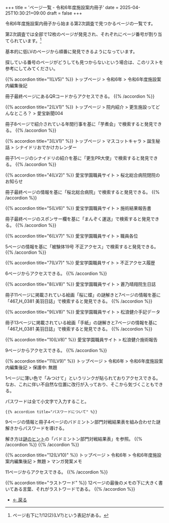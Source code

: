 +++
title = 'ページ一覧 - 令和6年度施設案内冊子'
date = 2025-04-25T10:30:21+09:00
draft = false
+++

令和6年度施設案内冊子から始まる第2次調査で見つかるページの一覧です。

第2次調査では全部で12枚のページが発見され、それぞれにページ番号が割り当てられています。[^1]

基本的に低LVのページから順番に発見できるようになっています。

探している番号のページがどうしても見つからないという場合は、このリストを参考にしてみてください。

{{% accordion title="1(LV5)" %}}
トップページ > 令和6年 > 令和6年度施設案内編集後記

冊子最終ページにあるQRコードからアクセスできる。
{{% /accordion %}}

{{% accordion title="2(LV1)" %}}
トップページ > 院内紹介 > 更生施設ってどんなところ？ > 愛宝新聞004

冊子8ページで紹介されている年間行事を基に「芋煮会」で検索すると発見できる。
{{% /accordion %}}

{{% accordion title="3(LV1)" %}}
トップページ > マスコットキャラ > 誕生秘話 > シナイドリおでかけカレンダー

冊子1ページのシナイドリの紹介を基に「更生PR大使」で検索すると発見できる。
{{% /accordion %}}

{{% accordion title="4(LV2)" %}}
愛宝学園職員サイト > 桜北総合病院閉院のお知らせ

冊子最終ページの情報を基に「桜北総合病院」で検索すると発見できる。
{{% /accordion %}}

{{% accordion title="5(LV6)" %}}
愛宝学園職員サイト > 施術結果報告書

冊子最終ページのスポンサー欄を基に「まんぞく運送」で検索すると発見できる。
{{% /accordion %}}

{{% accordion title="6(LV7)" %}}
愛宝学園職員サイト > 職員各位

5ページの情報を基に「被験体19号 不正アクセス」で検索すると発見できる。
{{% /accordion %}}

{{% accordion title="7(LV7)" %}}
愛宝学園職員サイト > 不正アクセス履歴

6ページからアクセスできる。
{{% /accordion %}}

{{% accordion title="8(LV8)" %}}
愛宝学園職員サイト > 蒼乃晴翔院生日誌

冊子11ページに掲載されている絵画「桜に蝶」の謎解きと7ページの情報を基に「467_H_0381 美羽日誌」で検索すると発見できる。
{{% /accordion %}}

{{% accordion title="9(LV8)" %}}
愛宝学園職員サイト > 松浪健介手記データ

冊子13ページに掲載されている絵画「手紙」の謎解きと7ページの情報を基に「467_H_0381 美羽日誌」で検索すると発見できる。
{{% /accordion %}}

{{% accordion title="10(LV8)" %}}
愛宝学園職員サイト > 松浪健介施術報告

9ページからアクセスできる。
{{% /accordion %}}

{{% accordion title="11(LV9)" %}}
トップページ > 令和6年 > 令和6年度施設案内編集後記 > 保護中: 無題

1ページに薄い色で「みつけて」というリンクが貼られておりアクセスできる。なお、これに伴い不自然な位置に改行が入っており、そこから気づくこともできる。

パスワードは全て小文字で入力すること。

    {{% accordion title="パスワードについて" %}}
9ページの情報と冊子4ページのバドミントン部門対戦結果表を組み合わせた謎解きからパスワードを導ける。

解き方は[謎のヒント](../hints/)の「バドミントン部門対戦結果表」を参照。
    {{% /accordion %}}
{{% /accordion %}}

{{% accordion title="12(LV10)" %}}
トップページ > 令和6年 > 令和6年度施設案内編集後記 > 無題 > マンガ発案メモ

11ページからアクセスできる。
{{% /accordion %}}

{{% accordion title="ラストワード" %}}
12ページの最後のメモの下に大きく書いてある言葉、それがラストワードである。
{{% /accordion %}}

[^1]: ページ右下に?/12(2)(LV?)という表記がある。

<ul class="pager blog-pager">
    <li class="previous">
        <a href="../" data-toggle="tooltip" data-placement="top" title="令和6年度施設案内冊子">&larr; 戻る</a>
    </li>
</ul>
